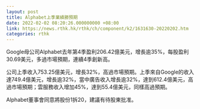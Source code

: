 ```yaml
---
layout: post
title: Alphabet上季業績勝預期
date: 2022-02-02 08:20:26.000000000 +08:00
link: https://news.rthk.hk/rthk/ch/component/k2/1631630-20220202.htm
categories: rthk
---
```


Google母公司Alphabet去年第4季盈利206.42億美元，增長逾35%，每股盈利30.69美元，多過市場預期，連續4季創新高。

公司上季收入753.25億美元，增長32%，高過市場預期。上季來自Google的收入達749.4億美元，增長逾32%，當中廣告收入增長逾32%，達到612.4億美元，高過市場預期；雲服務收入增加45%，達到55.4億美元，同樣高過預期。

Alphabet董事會同意將股份1拆20，建議有待股東批准。
